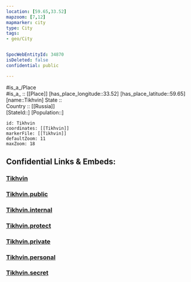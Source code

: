 ```yaml
---
location: [59.65,33.52] 
mapzoom: [7,12] 
mapmarker: city 
type: City
tags:
- geo/City


SpocWebEntityId: 34870
isDeleted: false
confidential: public

---
```

#is_a_/Place  
#is_a_ :: [[Place]] 
[has_place_longitude::33.52] 
[has_place_latitude::59.65] 
[name::Tikhvin] 
State ::  
Country :: [[Russia]]  
[StateId::] 
[Population::] 



```leaflet
id: Tikhvin
coordinates: [[Tikhvin]] 
markerFile: [[Tikhvin]] 
defaultZoom: 11 
maxZoom: 18
```


## Confidential Links & Embeds: 

### [Tikhvin](/_Standards/Earth/Continent/Europe/Europe~East/Russia/Russia~NorthWest/Leningrad_Oblast/City/Tikhvin.md) 

### [Tikhvin.public](/_public/Earth/Continent/Europe/Europe~East/Russia/Russia~NorthWest/Leningrad_Oblast/City/Tikhvin.public.md) 

### [Tikhvin.internal](/_internal/Earth/Continent/Europe/Europe~East/Russia/Russia~NorthWest/Leningrad_Oblast/City/Tikhvin.internal.md) 

### [Tikhvin.protect](/_protect/Earth/Continent/Europe/Europe~East/Russia/Russia~NorthWest/Leningrad_Oblast/City/Tikhvin.protect.md) 

### [Tikhvin.private](/_private/Earth/Continent/Europe/Europe~East/Russia/Russia~NorthWest/Leningrad_Oblast/City/Tikhvin.private.md) 

### [Tikhvin.personal](/_personal/Earth/Continent/Europe/Europe~East/Russia/Russia~NorthWest/Leningrad_Oblast/City/Tikhvin.personal.md) 

### [Tikhvin.secret](/_secret/Earth/Continent/Europe/Europe~East/Russia/Russia~NorthWest/Leningrad_Oblast/City/Tikhvin.secret.md)

